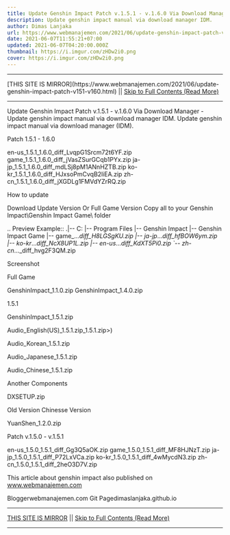 ```yaml
---
title: Update Genshin Impact Patch v.1.5.1 - v.1.6.0 Via Download Manager
description: Update genshin impact manual via download manager IDM.
author: Dimas Lanjaka
url: https://www.webmanajemen.com/2021/06/update-genshin-impact-patch-v151-v160.html
date: 2021-06-07T11:55:21+07:00
updated: 2021-06-07T04:20:00.000Z
thumbnail: https://i.imgur.com/zHDw2i0.png
cover: https://i.imgur.com/zHDw2i0.png
---
```


<hr/> [THIS SITE IS MIRROR](https://www.webmanajemen.com/2021/06/update-genshin-impact-patch-v151-v160.html) || <a href="https://www.webmanajemen.com/2021/06/update-genshin-impact-patch-v151-v160.html" rel="follow" class="button" id="read-more">Skip to Full Contents (Read More)</a> <hr/> Update Genshin Impact Patch v.1.5.1 - v.1.6.0 Via Download Manager - Update genshin impact manual via download manager IDM. Update genshin impact manual via download manager (IDM).

Patch 1.5.1 - 1.6.0

en-us_1.5.1_1.6.0_diff_LvqpG1Srcm72t6YF.zip
game_1.5.1_1.6.0_diff_jVasZSurGCqb1PYx.zip
ja-jp_1.5.1_1.6.0_diff_mdLSj8pM1ANnHZTB.zip
ko-kr_1.5.1_1.6.0_diff_HJxsoPmCvqB2liEA.zip
zh-cn_1.5.1_1.6.0_diff_jXGDLg1FMVdYZrRQ.zip

How to update

Download Update Version Or Full Game Version
Copy all to your Genshin Impact\Genshin Impact Game\ folder

.. Preview Example::
.|-- C:
    |-- Program Files
        |-- Genshin Impact
            |-- Genshin Impact Game
                |-- game_..._diff_H8LGSgKU.zip
                |-- ja-jp_..._diff_hfBOW6ym.zip
                |-- ko-kr_..._diff_NcX8UP1L.zip
                |-- en-us_..._diff_KdXT5Pi0.zip
                `-- zh-cn_..._diff_hvg2F3QM.zip

Screenshot

Full Game

GenshinImpact_1.1.0.zip
GenshinImpact_1.4.0.zip

1.5.1


GenshinImpact_1.5.1.zip


Audio_English(US)_1.5.1.zip_1.5.1.zip>)


Audio_Korean_1.5.1.zip


Audio_Japanese_1.5.1.zip


Audio_Chinese_1.5.1.zip


Another Components

DXSETUP.zip

Old Version
Chinesse Version

YuanShen_1.2.0.zip

Patch v.1.5.0 - v.1.5.1

en-us_1.5.0_1.5.1_diff_Gg3Q5aOK.zip
game_1.5.0_1.5.1_diff_MF8HJNzT.zip
ja-jp_1.5.0_1.5.1_diff_P72LxVCa.zip
ko-kr_1.5.0_1.5.1_diff_4wMycdN3.zip
zh-cn_1.5.0_1.5.1_diff_2heO3D7V.zip

This article about genshin impact also published on www.webmanajemen.com
 


Bloggerwebmanajemen.com
Git Pagedimaslanjaka.github.io <hr/> [THIS SITE IS MIRROR](https://www.webmanajemen.com/2021/06/update-genshin-impact-patch-v151-v160.html) || <a href="https://www.webmanajemen.com/2021/06/update-genshin-impact-patch-v151-v160.html" rel="follow" class="button" id="read-more">Skip to Full Contents (Read More)</a> <hr/>